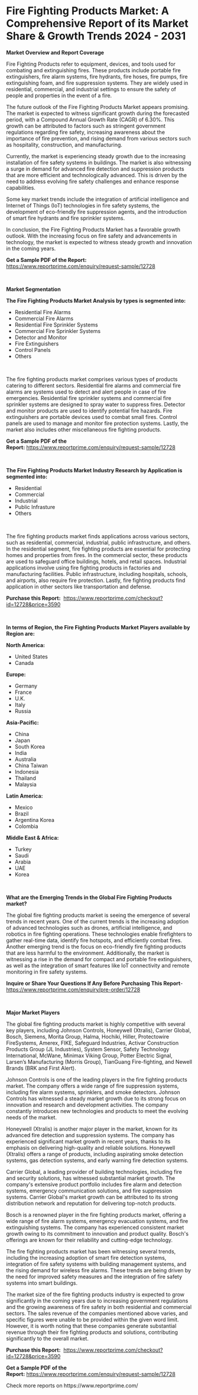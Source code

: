 <p><h1>Fire Fighting Products Market: A Comprehensive Report of its Market Share & Growth Trends 2024 - 2031</h1></p><p><strong>Market Overview and Report Coverage</strong></p>
<p><p>Fire Fighting Products refer to equipment, devices, and tools used for combating and extinguishing fires. These products include portable fire extinguishers, fire alarm systems, fire hydrants, fire hoses, fire pumps, fire extinguishing foam, and fire suppression systems. They are widely used in residential, commercial, and industrial settings to ensure the safety of people and properties in the event of a fire.</p><p>The future outlook of the Fire Fighting Products Market appears promising. The market is expected to witness significant growth during the forecasted period, with a Compound Annual Growth Rate (CAGR) of 6.30%. This growth can be attributed to factors such as stringent government regulations regarding fire safety, increasing awareness about the importance of fire prevention, and rising demand from various sectors such as hospitality, construction, and manufacturing.</p><p>Currently, the market is experiencing steady growth due to the increasing installation of fire safety systems in buildings. The market is also witnessing a surge in demand for advanced fire detection and suppression products that are more efficient and technologically advanced. This is driven by the need to address evolving fire safety challenges and enhance response capabilities.</p><p>Some key market trends include the integration of artificial intelligence and Internet of Things (IoT) technologies in fire safety systems, the development of eco-friendly fire suppression agents, and the introduction of smart fire hydrants and fire sprinkler systems.</p><p>In conclusion, the Fire Fighting Products Market has a favorable growth outlook. With the increasing focus on fire safety and advancements in technology, the market is expected to witness steady growth and innovation in the coming years.</p></p>
<p><strong>Get a Sample PDF of the Report:</strong> <a href="https://www.reportprime.com/enquiry/request-sample/12728">https://www.reportprime.com/enquiry/request-sample/12728</a></p>
<p>&nbsp;</p>
<p><strong>Market Segmentation</strong></p>
<p><strong>The Fire Fighting Products Market Analysis by types is segmented into:</strong></p>
<p><ul><li>Residential Fire Alarms</li><li>Commercial Fire Alarms</li><li>Residential Fire Sprinkler Systems</li><li>Commercial Fire Sprinkler Systems</li><li>Detector and Monitor</li><li>Fire Extinguishers</li><li>Control Panels</li><li>Others</li></ul></p>
<p>&nbsp;</p>
<p><p>The fire fighting products market comprises various types of products catering to different sectors. Residential fire alarms and commercial fire alarms are systems used to detect and alert people in case of fire emergencies. Residential fire sprinkler systems and commercial fire sprinkler systems are designed to spray water to suppress fires. Detector and monitor products are used to identify potential fire hazards. Fire extinguishers are portable devices used to combat small fires. Control panels are used to manage and monitor fire protection systems. Lastly, the market also includes other miscellaneous fire fighting products.</p></p>
<p><strong>Get a Sample PDF of the Report:</strong>&nbsp;<a href="https://www.reportprime.com/enquiry/request-sample/12728">https://www.reportprime.com/enquiry/request-sample/12728</a></p>
<p>&nbsp;</p>
<p><strong>The Fire Fighting Products Market Industry Research by Application is segmented into:</strong></p>
<p><ul><li>Residential</li><li>Commercial</li><li>Industrial</li><li>Public Infrasture</li><li>Others</li></ul></p>
<p>&nbsp;</p>
<p><p>The fire fighting products market finds applications across various sectors, such as residential, commercial, industrial, public infrastructure, and others. In the residential segment, fire fighting products are essential for protecting homes and properties from fires. In the commercial sector, these products are used to safeguard office buildings, hotels, and retail spaces. Industrial applications involve using fire fighting products in factories and manufacturing facilities. Public infrastructure, including hospitals, schools, and airports, also require fire protection. Lastly, fire fighting products find application in other sectors like transportation and defense.</p></p>
<p><strong>Purchase this Report:</strong>&nbsp; <a href="https://www.reportprime.com/checkout?id=12728&price=3590">https://www.reportprime.com/checkout?id=12728&price=3590</a></p>
<p>&nbsp;</p>
<p><strong>In terms of Region, the Fire Fighting Products Market Players available by Region are:</strong></p>
<p>
    <p> <strong> North America: </strong>
        <ul>
            <li>United States</li>
            <li>Canada</li>
        </ul>
        </p> 
    <p> <strong> Europe: </strong>
        <ul>
            <li>Germany</li>
            <li>France</li>
            <li>U.K.</li>
            <li>Italy</li>
            <li>Russia</li>
        </ul>
        </p> 
    <p> <strong> Asia-Pacific: </strong>
        <ul>
            <li>China</li>
            <li>Japan</li>
            <li>South Korea</li>
            <li>India</li>
            <li>Australia</li>
            <li>China Taiwan</li>
            <li>Indonesia</li>
            <li>Thailand</li>
            <li>Malaysia</li>
        </ul>
        </p> 
    <p> <strong> Latin America: </strong>
        <ul>
            <li>Mexico</li>
            <li>Brazil</li>
            <li>Argentina Korea</li>
            <li>Colombia</li>
        </ul>
        </p> 
    <p> <strong> Middle East & Africa: </strong>
        <ul>
            <li>Turkey</li>
            <li>Saudi</li>
            <li>Arabia</li>
            <li>UAE</li>
            <li>Korea</li>
        </ul>
    </p>
    </p>
<p>&nbsp;</p>
<p><strong>What are the Emerging Trends in the Global Fire Fighting Products market?</strong></p>
<p><p>The global fire fighting products market is seeing the emergence of several trends in recent years. One of the current trends is the increasing adoption of advanced technologies such as drones, artificial intelligence, and robotics in fire fighting operations. These technologies enable firefighters to gather real-time data, identify fire hotspots, and efficiently combat fires. Another emerging trend is the focus on eco-friendly fire fighting products that are less harmful to the environment. Additionally, the market is witnessing a rise in the demand for compact and portable fire extinguishers, as well as the integration of smart features like IoT connectivity and remote monitoring in fire safety systems.</p></p>
<p><strong>Inquire or Share Your Questions If Any Before Purchasing This Report</strong>- <a href="https://www.reportprime.com/enquiry/pre-order/12728">https://www.reportprime.com/enquiry/pre-order/12728</a></p>
<p>&nbsp;</p>
<p><strong>Major Market Players</strong></p>
<p><p>The global fire fighting products market is highly competitive with several key players, including Johnson Controls, Honeywell (Xtralis), Carrier Global, Bosch, Siemens, Morita Group, Halma, Hochiki, Hiller, Protectowire FireSystems, Amerex, FIKE, Safeguard Industries, Activar Construction Products Group (JL Industries), System Sensor, Safety Technology International, McWane, Minimax Viking Group, Potter Electric Signal, Larsen’s Manufacturing (Morris Group), TianGuang Fire-fighting, and Newell Brands (BRK and First Alert).</p><p>Johnson Controls is one of the leading players in the fire fighting products market. The company offers a wide range of fire suppression systems, including fire alarm systems, sprinklers, and smoke detectors. Johnson Controls has witnessed a steady market growth due to its strong focus on innovation and research and development activities. The company constantly introduces new technologies and products to meet the evolving needs of the market.</p><p>Honeywell (Xtralis) is another major player in the market, known for its advanced fire detection and suppression systems. The company has experienced significant market growth in recent years, thanks to its emphasis on delivering high-quality and reliable solutions. Honeywell (Xtralis) offers a range of products, including aspirating smoke detection systems, gas detection systems, and early warning fire detection systems.</p><p>Carrier Global, a leading provider of building technologies, including fire and security solutions, has witnessed substantial market growth. The company's extensive product portfolio includes fire alarm and detection systems, emergency communication solutions, and fire suppression systems. Carrier Global's market growth can be attributed to its strong distribution network and reputation for delivering top-notch products.</p><p>Bosch is a renowned player in the fire fighting products market, offering a wide range of fire alarm systems, emergency evacuation systems, and fire extinguishing systems. The company has experienced consistent market growth owing to its commitment to innovation and product quality. Bosch's offerings are known for their reliability and cutting-edge technology.</p><p>The fire fighting products market has been witnessing several trends, including the increasing adoption of smart fire detection systems, integration of fire safety systems with building management systems, and the rising demand for wireless fire alarms. These trends are being driven by the need for improved safety measures and the integration of fire safety systems into smart buildings.</p><p>The market size of the fire fighting products industry is expected to grow significantly in the coming years due to increasing government regulations and the growing awareness of fire safety in both residential and commercial sectors. The sales revenue of the companies mentioned above varies, and specific figures were unable to be provided within the given word limit. However, it is worth noting that these companies generate substantial revenue through their fire fighting products and solutions, contributing significantly to the overall market.</p></p>
<p><strong>Purchase this Report:</strong>&nbsp;&nbsp;<a href="https://www.reportprime.com/checkout?id=12728&price=3590">https://www.reportprime.com/checkout?id=12728&price=3590</a></p>
<p></p>
<p><strong>Get a Sample PDF of the Report:</strong>&nbsp;<a href="https://www.reportprime.com/enquiry/request-sample/12728">https://www.reportprime.com/enquiry/request-sample/12728</a></p>
<p>Check more reports on https://www.reportprime.com/</p>